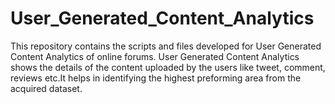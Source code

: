 # User_Generated_Content_Analytics
This repository contains the scripts and files developed for User Generated Content Analytics of online forums. User Generated Content Analytics shows the details of the content uploaded by the users like tweet, comment, reviews etc.It helps in identifying
the highest preforming area from the acquired dataset.
